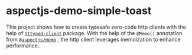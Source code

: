 # aspectjs-demo-simple-toast

This project shows how to create typesafe zero-code http clients with the help of [`httyped-client`](https://www.npmjs.com/package/httyped-client) package. With the help of the `@Memo()` annotation from [`@aspectjs/memo`](https://www.npmjs.com/package/@aspectjs/memo) , the http client leverages memoization to enhance performance.
